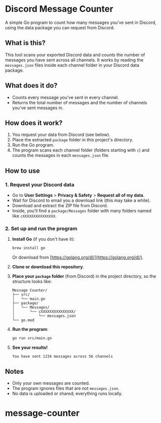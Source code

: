 # Discord Message Counter

A simple Go program to count how many messages you've sent in Discord, using the data package you can request from Discord.

## What is this?

This tool scans your exported Discord data and counts the number of messages you have sent across all channels. It works by reading the `messages.json` files inside each channel folder in your Discord data package.

## What does it do?

- Counts every message you've sent in every channel.
- Returns the total number of messages and the number of channels you've sent messages in.

## How does it work?

1. You request your data from Discord (see below).
2. Place the extracted `package` folder in this project's directory.
3. Run the Go program.
4. The program scans each channel folder (folders starting with `c`) and counts the messages in each `messages.json` file.

## How to use

### 1. Request your Discord data

- Go to **User Settings** > **Privacy & Safety** > **Request all of my data**.
- Wait for Discord to email you a download link (this may take a while).
- Download and extract the ZIP file from Discord.
- Inside, you'll find a `package/Messages` folder with many folders named like `cXXXXXXXXXXXXXXX`.

### 2. Set up and run the program

1. **Install Go** (if you don't have it):  
   ```sh
   brew install go
   ```
   Or download from [https://golang.org/dl/](https://golang.org/dl/).

2. **Clone or download this repository**.

3. **Place your `package` folder** (from Discord) in the project directory, so the structure looks like:
   ```
   Message Counter/
   ├── src/
   │   └── main.go
   ├── package/
   │   └── Messages/
   │       └── cXXXXXXXXXXXXXXX/
   │           └── messages.json
   └── go.mod
   ```

4. **Run the program**:
   ```sh
   go run src/main.go
   ```

5. **See your results!**
   ```
   You have sent 1234 messages across 56 channels
   ```

## Notes

- Only your own messages are counted.
- The program ignores files that are not `messages.json`.
- No data is uploaded or shared; everything runs locally.
# message-counter
